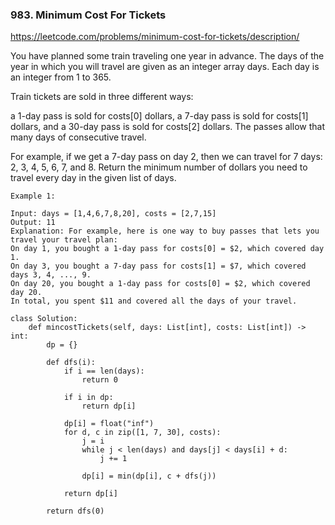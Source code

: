 ### 983. Minimum Cost For Tickets

https://leetcode.com/problems/minimum-cost-for-tickets/description/

You have planned some train traveling one year in advance. The days of the year in which you will travel are given as an integer array days. Each day is an integer from 1 to 365.

Train tickets are sold in three different ways:

a 1-day pass is sold for costs[0] dollars,
a 7-day pass is sold for costs[1] dollars, and
a 30-day pass is sold for costs[2] dollars.
The passes allow that many days of consecutive travel.

For example, if we get a 7-day pass on day 2, then we can travel for 7 days: 2, 3, 4, 5, 6, 7, and 8.
Return the minimum number of dollars you need to travel every day in the given list of days.

```
Example 1:

Input: days = [1,4,6,7,8,20], costs = [2,7,15]
Output: 11
Explanation: For example, here is one way to buy passes that lets you travel your travel plan:
On day 1, you bought a 1-day pass for costs[0] = $2, which covered day 1.
On day 3, you bought a 7-day pass for costs[1] = $7, which covered days 3, 4, ..., 9.
On day 20, you bought a 1-day pass for costs[0] = $2, which covered day 20.
In total, you spent $11 and covered all the days of your travel.
```

```
class Solution:
    def mincostTickets(self, days: List[int], costs: List[int]) -> int:
        dp = {}

        def dfs(i):
            if i == len(days):
                return 0

            if i in dp:
                return dp[i]
            
            dp[i] = float("inf")
            for d, c in zip([1, 7, 30], costs):
                j = i
                while j < len(days) and days[j] < days[i] + d: 
                    j += 1

                dp[i] = min(dp[i], c + dfs(j))

            return dp[i] 

        return dfs(0)
```        

